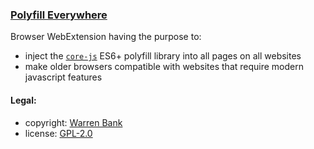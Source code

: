 ### [Polyfill Everywhere](https://github.com/warren-bank/crx-polyfill-everywhere/tree/webextension)

Browser WebExtension having the purpose to:
* inject the [`core-js`](https://github.com/zloirock/core-js) ES6+ polyfill library into all pages on all websites
* make older browsers compatible with websites that require modern javascript features

#### Legal:

* copyright: [Warren Bank](https://github.com/warren-bank)
* license: [GPL-2.0](https://www.gnu.org/licenses/old-licenses/gpl-2.0.txt)
